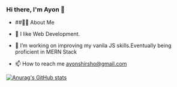 ### Hi there, I'm Ayon 👋

- ##🙋‍♂️ About Me

- 🔭 I like Web Development.
- 🌱 I’m working on improving my vanila JS skills.Eventually being proficient in MERN Stack
- 📫 How to reach me ayonshirsho@gmail.com

[![Anurag's GitHub stats](https://github-readme-stats.vercel.app/api?username=Ayon-Biswas)](https://github.com/anuraghazra/github-readme-stats)



<!--
**Ayon-Biswas/Ayon-Biswas** is a ✨ _special_ ✨ repository because its `README.md` (this file) appears on your GitHub profile.

Here are some ideas to get you started:

- 🔭 I’m currently working on ...
- 🌱 I’m currently learning ...
- 👯 I’m looking to collaborate on ...
- 🤔 I’m looking for help with ...
- 💬 Ask me about ...
- 📫 How to reach me: ...
- 😄 Pronouns: ...
- ⚡ Fun fact: ...
-->
